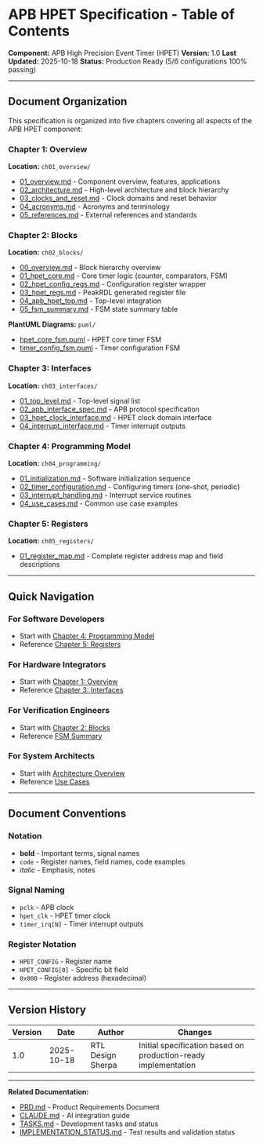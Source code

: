 # APB HPET Specification - Table of Contents

**Component:** APB High Precision Event Timer (HPET)
**Version:** 1.0
**Last Updated:** 2025-10-18
**Status:** Production Ready (5/6 configurations 100% passing)

---

## Document Organization

This specification is organized into five chapters covering all aspects of the APB HPET component:

### Chapter 1: Overview
**Location:** `ch01_overview/`

- [01_overview.md](ch01_overview/01_overview.md) - Component overview, features, applications
- [02_architecture.md](ch01_overview/02_architecture.md) - High-level architecture and block hierarchy
- [03_clocks_and_reset.md](ch01_overview/03_clocks_and_reset.md) - Clock domains and reset behavior
- [04_acronyms.md](ch01_overview/04_acronyms.md) - Acronyms and terminology
- [05_references.md](ch01_overview/05_references.md) - External references and standards

### Chapter 2: Blocks
**Location:** `ch02_blocks/`

- [00_overview.md](ch02_blocks/00_overview.md) - Block hierarchy overview
- [01_hpet_core.md](ch02_blocks/01_hpet_core.md) - Core timer logic (counter, comparators, FSM)
- [02_hpet_config_regs.md](ch02_blocks/02_hpet_config_regs.md) - Configuration register wrapper
- [03_hpet_regs.md](ch02_blocks/03_hpet_regs.md) - PeakRDL generated register file
- [04_apb_hpet_top.md](ch02_blocks/04_apb_hpet_top.md) - Top-level integration
- [05_fsm_summary.md](ch02_blocks/05_fsm_summary.md) - FSM state summary table

**PlantUML Diagrams:** `puml/`
- [hpet_core_fsm.puml](puml/hpet_core_fsm.puml) - HPET core timer FSM
- [timer_config_fsm.puml](puml/timer_config_fsm.puml) - Timer configuration FSM

### Chapter 3: Interfaces
**Location:** `ch03_interfaces/`

- [01_top_level.md](ch03_interfaces/01_top_level.md) - Top-level signal list
- [02_apb_interface_spec.md](ch03_interfaces/02_apb_interface_spec.md) - APB protocol specification
- [03_hpet_clock_interface.md](ch03_interfaces/03_hpet_clock_interface.md) - HPET clock domain interface
- [04_interrupt_interface.md](ch03_interfaces/04_interrupt_interface.md) - Timer interrupt outputs

### Chapter 4: Programming Model
**Location:** `ch04_programming/`

- [01_initialization.md](ch04_programming/01_initialization.md) - Software initialization sequence
- [02_timer_configuration.md](ch04_programming/02_timer_configuration.md) - Configuring timers (one-shot, periodic)
- [03_interrupt_handling.md](ch04_programming/03_interrupt_handling.md) - Interrupt service routines
- [04_use_cases.md](ch04_programming/04_use_cases.md) - Common use case examples

### Chapter 5: Registers
**Location:** `ch05_registers/`

- [01_register_map.md](ch05_registers/01_register_map.md) - Complete register address map and field descriptions

---

## Quick Navigation

### For Software Developers
- Start with [Chapter 4: Programming Model](ch04_programming/01_initialization.md)
- Reference [Chapter 5: Registers](ch05_registers/01_register_map.md)

### For Hardware Integrators
- Start with [Chapter 1: Overview](ch01_overview/01_overview.md)
- Reference [Chapter 3: Interfaces](ch03_interfaces/01_top_level.md)

### For Verification Engineers
- Start with [Chapter 2: Blocks](ch02_blocks/00_overview.md)
- Reference [FSM Summary](ch02_blocks/05_fsm_summary.md)

### For System Architects
- Start with [Architecture Overview](ch01_overview/02_architecture.md)
- Reference [Use Cases](ch04_programming/04_use_cases.md)

---

## Document Conventions

### Notation
- **bold** - Important terms, signal names
- `code` - Register names, field names, code examples
- *italic* - Emphasis, notes

### Signal Naming
- `pclk` - APB clock
- `hpet_clk` - HPET timer clock
- `timer_irq[N]` - Timer interrupt outputs

### Register Notation
- `HPET_CONFIG` - Register name
- `HPET_CONFIG[0]` - Specific bit field
- `0x000` - Register address (hexadecimal)

---

## Version History

| Version | Date | Author | Changes |
|---------|------|--------|---------|
| 1.0 | 2025-10-18 | RTL Design Sherpa | Initial specification based on production-ready implementation |

---

**Related Documentation:**
- [PRD.md](../../PRD.md) - Product Requirements Document
- [CLAUDE.md](../../CLAUDE.md) - AI integration guide
- [TASKS.md](../../TASKS.md) - Development tasks and status
- [IMPLEMENTATION_STATUS.md](../IMPLEMENTATION_STATUS.md) - Test results and validation status
